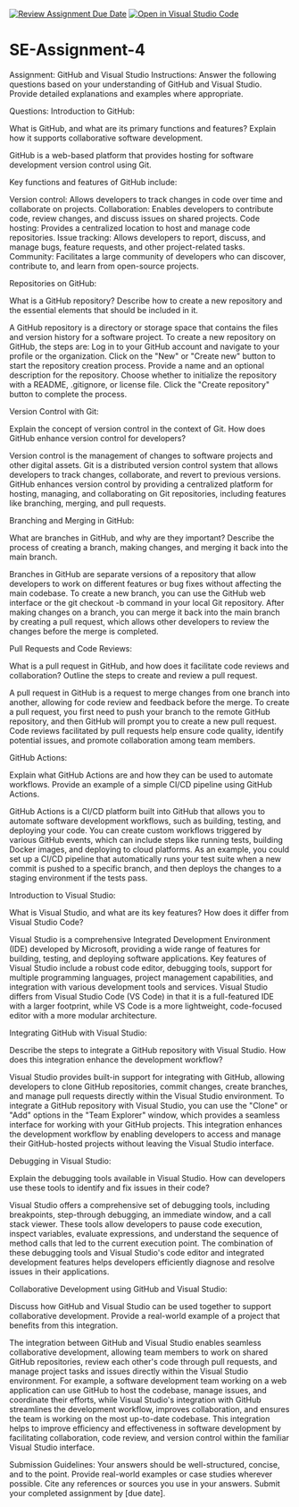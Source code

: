 [![Review Assignment Due Date](https://classroom.github.com/assets/deadline-readme-button-22041afd0340ce965d47ae6ef1cefeee28c7c493a6346c4f15d667ab976d596c.svg)](https://classroom.github.com/a/GvXCZgfk)
[![Open in Visual Studio Code](https://classroom.github.com/assets/open-in-vscode-2e0aaae1b6195c2367325f4f02e2d04e9abb55f0b24a779b69b11b9e10269abc.svg)](https://classroom.github.com/online_ide?assignment_repo_id=15289725&assignment_repo_type=AssignmentRepo)
# SE-Assignment-4
Assignment: GitHub and Visual Studio
Instructions:
Answer the following questions based on your understanding of GitHub and Visual Studio. Provide detailed explanations and examples where appropriate.

Questions:
Introduction to GitHub:

What is GitHub, and what are its primary functions and features? Explain how it supports collaborative software development.

GitHub is a web-based platform that provides hosting for software development version control using Git.

Key functions and features of GitHub include:

Version control: Allows developers to track changes in code over time and collaborate on projects.
Collaboration: Enables developers to contribute code, review changes, and discuss issues on shared projects.
Code hosting: Provides a centralized location to host and manage code repositories.
Issue tracking: Allows developers to report, discuss, and manage bugs, feature requests, and other project-related tasks.
Community: Facilitates a large community of developers who can discover, contribute to, and learn from open-source projects.


Repositories on GitHub:

What is a GitHub repository? Describe how to create a new repository and the essential elements that should be included in it.

A GitHub repository is a directory or storage space that contains the files and version history for a software project.
To create a new repository on GitHub, the steps are:
Log in to your GitHub account and navigate to your profile or the organization.
Click on the "New" or "Create new" button to start the repository creation process.
Provide a name and an optional description for the repository.
Choose whether to initialize the repository with a README, .gitignore, or license file.
Click the "Create repository" button to complete the process.



Version Control with Git:

Explain the concept of version control in the context of Git. How does GitHub enhance version control for developers?

Version control is the management of changes to software projects and other digital assets.
Git is a distributed version control system that allows developers to track changes, collaborate, and revert to previous versions.
GitHub enhances version control by providing a centralized platform for hosting, managing, and collaborating on Git repositories, including features like branching, merging, and pull requests.




Branching and Merging in GitHub:

What are branches in GitHub, and why are they important? Describe the process of creating a branch, making changes, and merging it back into the main branch.

Branches in GitHub are separate versions of a repository that allow developers to work on different features or bug fixes without affecting the main codebase.
To create a new branch, you can use the GitHub web interface or the git checkout -b <branch-name> command in your local Git repository.
After making changes on a branch, you can merge it back into the main branch by creating a pull request, which allows other developers to review the changes before the merge is completed.

Pull Requests and Code Reviews:

What is a pull request in GitHub, and how does it facilitate code reviews and collaboration? Outline the steps to create and review a pull request.

A pull request in GitHub is a request to merge changes from one branch into another, allowing for code review and feedback before the merge.
To create a pull request, you first need to push your branch to the remote GitHub repository, and then GitHub will prompt you to create a new pull request.
Code reviews facilitated by pull requests help ensure code quality, identify potential issues, and promote collaboration among team members.

GitHub Actions:

Explain what GitHub Actions are and how they can be used to automate workflows. Provide an example of a simple CI/CD pipeline using GitHub Actions.

GitHub Actions is a CI/CD platform built into GitHub that allows you to automate software development workflows, such as building, testing, and deploying your code.
You can create custom workflows triggered by various GitHub events, which can include steps like running tests, building Docker images, and deploying to cloud platforms.
As an example, you could set up a CI/CD pipeline that automatically runs your test suite when a new commit is pushed to a specific branch, and then deploys the changes to a staging environment if the tests pass.

Introduction to Visual Studio:

What is Visual Studio, and what are its key features? How does it differ from Visual Studio Code?

Visual Studio is a comprehensive Integrated Development Environment (IDE) developed by Microsoft, providing a wide range of features for building, testing, and deploying software applications.
Key features of Visual Studio include a robust code editor, debugging tools, support for multiple programming languages, project management capabilities, and integration with various development tools and services. Visual Studio differs from Visual Studio Code (VS Code) in that it is a full-featured IDE with a larger footprint, while VS Code is a more lightweight, code-focused editor with a more modular architecture.

Integrating GitHub with Visual Studio:

Describe the steps to integrate a GitHub repository with Visual Studio. How does this integration enhance the development workflow?

Visual Studio provides built-in support for integrating with GitHub, allowing developers to clone GitHub repositories, commit changes, create branches, and manage pull requests directly within the Visual Studio environment. To integrate a GitHub repository with Visual Studio, you can use the "Clone" or "Add" options in the "Team Explorer" window, which provides a seamless interface for working with your GitHub projects.
This integration enhances the development workflow by enabling developers to access and manage their GitHub-hosted projects without leaving the Visual Studio interface.


Debugging in Visual Studio:

Explain the debugging tools available in Visual Studio. How can developers use these tools to identify and fix issues in their code?

Visual Studio offers a comprehensive set of debugging tools, including breakpoints, step-through debugging, an immediate window, and a call stack viewer.
These tools allow developers to pause code execution, inspect variables, evaluate expressions, and understand the sequence of method calls that led to the current execution point.
The combination of these debugging tools and Visual Studio's code editor and integrated development features helps developers efficiently diagnose and resolve issues in their applications.

Collaborative Development using GitHub and Visual Studio:

Discuss how GitHub and Visual Studio can be used together to support collaborative development. Provide a real-world example of a project that benefits from this integration.


The integration between GitHub and Visual Studio enables seamless collaborative development, allowing team members to work on shared GitHub repositories, review each other's code through pull requests, and manage project tasks and issues directly within the Visual Studio environment.
For example, a software development team working on a web application can use GitHub to host the codebase, manage issues, and coordinate their efforts, while Visual Studio's integration with GitHub streamlines the development workflow, improves collaboration, and ensures the team is working on the most up-to-date codebase. This integration helps to improve efficiency and effectiveness in software development by facilitating collaboration, code review, and version control within the familiar Visual Studio interface.

Submission Guidelines:
Your answers should be well-structured, concise, and to the point.
Provide real-world examples or case studies wherever possible.
Cite any references or sources you use in your answers.
Submit your completed assignment by [due date].
















